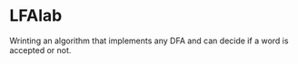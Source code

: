 # LFAlab
Wrinting an algorithm that implements any DFA and can decide if a word is accepted or not.
